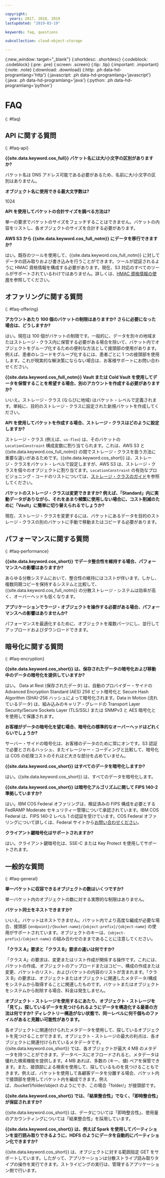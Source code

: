```yaml
---

copyright:
  years: 2017, 2018, 2019
lastupdated: "2019-03-19"

keywords: faq, questions

subcollection: cloud-object-storage

---
```

{:new_window: target="_blank"}
{:shortdesc: .shortdesc}
{:codeblock: .codeblock}
{:pre: .pre}
{:screen: .screen}
{:tip: .tip}
{:important: .important}
{:note: .note}
{:download: .download} 
{:http: .ph data-hd-programlang='http'} 
{:javascript: .ph data-hd-programlang='javascript'} 
{:java: .ph data-hd-programlang='java'} 
{:python: .ph data-hd-programlang='python'}

# FAQ
{: #faq}

## API に関する質問
{: #faq-api}

**{{site.data.keyword.cos_full}} バケット名には大/小文字の区別がありますか?**

バケット名は DNS アドレス可能である必要があるため、名前に大/小文字の区別はありません。

**オブジェクト名に使用できる最大文字数は?**

1024

**API を使用してバケットの合計サイズを調べる方法は?**

単一の要求でバケットのサイズをフェッチすることはできません。バケットの内容をリストし、各オブジェクトのサイズを合計する必要があります。

**AWS S3 から {{site.data.keyword.cos_full_notm}} にデータを移行できますか?**

はい。既存のツールを使用して、{{site.data.keyword.cos_full_notm}} に対してデータの読み取りおよび書き込みを行うことができます。ツールが認証されるように HMAC 資格情報を構成する必要があります。現在、S3 対応のすべてのツールがサポートされているわけではありません。詳しくは、[HMAC 資格情報の使用](/docs/services/cloud-object-storage/hmac?topic=cloud-object-storage-hmac)を参照してください。


## オファリングに関する質問
{: #faq-offering}

**アカウントあたり 100 個のバケットの制限はありますか?  さらに必要になった場合は、どうしますか?**

はい。現在は 100 個がバケットの制限です。一般的に、データを別々の地域またはストレージ・クラス内に保管する必要がある場合を除いて、バケット内でオブジェクトをグループ化するための便利な方法として接頭部の使用があります。例えば、患者のレコードをグループ化するには、患者ごとに 1 つの接頭部を使用します。これが現実的な解決策にならない場合は、お客様サポートにお問い合わせください。

**{{site.data.keyword.cos_full_notm}} Vault または Cold Vault を使用してデータを保管することを希望する場合、別のアカウントを作成する必要がありますか?**

いいえ。ストレージ・クラス (ならびに地域) はバケット・レベルで定義されます。単純に、目的のストレージ・クラスに設定された新規バケットを作成してください。

**API を使用してバケットを作成する場合、ストレージ・クラスはどのように設定しますか?**

ストレージ・クラス (例えば、`us-flex`) は、そのバケットの `LocationConstraint` 構成変数に割り当てられます。これは、AWS S3 と {{site.data.keyword.cos_full_notm}} の間でストレージ・クラスを扱う方法に重要な違いがあるためです。{{site.data.keyword.cos_short}} は、ストレージ・クラスをバケット・レベルで設定しますが、AWS S3 は、ストレージ・クラスを個々のオブジェクトに割り当てます。`LocationConstraint` の有効なプロビジョニング・コードのリストについては、[ストレージ・クラスのガイド](/docs/services/cloud-object-storage?topic=cloud-object-storage-classes)を参照してください。

**バケットのストレージ・クラスは変更できますか?  例えば、「Standard」内に実動データがありながら、それをあまり頻繁に使用しない場合に、コスト削減のために「Vault」に簡単に切り替えられるでしょうか?**

現在、ストレージ・クラスを変更するには、バケットにあるデータを目的のストレージ・クラスの別のバケットに手動で移動またはコピーする必要があります。


## パフォーマンスに関する質問
{: #faq-performance}

**{{site.data.keyword.cos_short}} でデータ整合性を維持する場合、パフォーマンスへの影響はありますか?**

あらゆる分散システムにおいて、整合性の維持にはコストが伴います。しかし、複数同期コピーを保持するシステムと比較して、{{site.data.keyword.cos_full_notm}} の分散ストレージ・システムは効率が高く、オーバーヘッドも低くなります。

**アプリケーションでラージ・オブジェクトを操作する必要がある場合、パフォーマンスへの影響はありませんか?**

パフォーマンスを最適化するために、オブジェクトを複数パーツにし、並行してアップロードおよびダウンロードできます。


## 暗号化に関する質問
{: #faq-encryption}

**{{site.data.keyword.cos_short}} は、保存されたデータの暗号化および移動中のデータの暗号化を提供していますか?**

はい。 Data at Rest (保存されたデータ) は、自動のプロバイダー・サイドの Advanced Encryption Standard (AES) 256 ビット暗号化と Secure Hash Algorithm (SHA)-256 ハッシュによって暗号化されます。Data in Motion (流れているデータ) は、組み込みのキャリア・グレードの Transport Layer Security/Secure Sockets Layer (TLS/SSL) または SNMPv3 と AES 暗号化とを使用して保護されます。

**お客様がデータの暗号化を望む場合、暗号化の標準的なオーバーヘッドはどれくらいでしょうか?**

サーバー・サイドの暗号化は、お客様のデータのために常にオンです。S3 認証で必要とされるハッシュ、またイレージャー・コーディングと比較して、暗号化は COS の処理コストのそれほど大きな部分を占めていません。

**{{site.data.keyword.cos_short}} はすべてのデータを暗号化しますか?**

はい。{{site.data.keyword.cos_short}} は、すべてのデータを暗号化します。

**{{site.data.keyword.cos_short}} は暗号化アルゴリズムに関して FIPS 140-2 準拠していますか?**

はい。IBM COS Federal オファリングは、検証済みの FIPS 構成を必要とする FedRAMP Moderate セキュリティー管理について承認されています。IBM COS Federal は、FIPS 140-2 レベル 1 の認証を受けています。COS Federal オファリングについて詳しくは、Federal サイトから[お問い合わせください](https://www.ibm.com/cloud/government)。

**クライアント鍵暗号化はサポートされますか?**

はい。クライアント鍵暗号化は、SSE-C または Key Protect を使用してサポートされます。

## 一般的な質問
{: #faq-general}

**単一バケットに収容できるオブジェクトの数はいくつですか?**

単一バケット内のオブジェクトの数に対する実際的な制限はありません。

**バケット同士をネストできますか?**

いいえ。バケットはネストできません。バケット内でより高度な編成が必要な場合、接頭部 `{endpoint}/{bucket-name}/{object-prefix}/{object-name}` の使用がサポートされています。オブジェクトのキーは、`{object-prefix}/{object-name}` の組み合わせのままであることに注意してください。

**「クラス A」要求と「クラス B」要求の違いは何ですか?**

「クラス A」の要求は、変更またはリスト作成が関係する操作です。これには、バケットの作成、オブジェクトのアップロードまたはコピー、構成の作成または変更、バケットのリスト、およびバケットの内容のリストが含まれます。「クラス B」の要求は、オブジェクトまたはオブジェクトに関連したメタデータ/構成をシステムから取得することに関連したものです。バケットまたはオブジェクトをシステムから削除する場合、料金は発生しません。

**オブジェクト・ストレージを使用するにあたり、オブジェクト・ストレージを「見て」、探しているデータを見つけられるようにデータを構造化する最善の方法は何ですか?  ディレクトリー構造がない状態で、同一レベルに何千個ものファイルがあると見難い可能性があります。**

各オブジェクトに関連付けられたメタデータを使用して、探しているオブジェクトを見つけることができます。オブジェクト・ストレージの最大の利点は、各オブジェクトに関連付けられているメタデータです。{{site.data.keyword.cos_short}} では、各オブジェクトが最大 4 MB のメタデータを持つことができます。データベースにオフロードされると、メタデータは優れた検索機能を提供します。4 MB あれば、多数の (キー、値) ペアを保管できます。また、接頭部による検索を使用して、探しているものを見つけることもできます。例えば、バケットを使用して各顧客データを分離する場合、バケット内で接頭部を使用してバケット内を編成できます。例えば、/bucket1/folder/object のようにでき、この場合「folder/」が接頭部です。

**{{site.data.keyword.cos_short}} では、「結果整合性」でなく、「即時整合性」が保証されますか?**

{{site.data.keyword.cos_short}} は、データについては「即時整合性」、使用量のアカウンティングについては「結果整合性」を採用しています。


**{{site.data.keyword.cos_short}} は、例えば Spark を使用してパーティションを並行読み取りできるように、HDFS のようにデータを自動的にパーティション化できますか?**

{{site.data.keyword.cos_short}} は、オブジェクトに対する範囲指定 GET をサポートしています。したがって、アプリケーションは分散ストライプ読み取りタイプの操作を実行できます。ストライピングの実行は、管理するアプリケーション側で行います。
